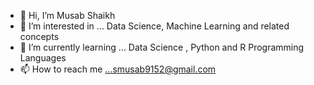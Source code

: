 - 👋 Hi, I’m Musab Shaikh
- 👀 I’m interested in ... Data Science, Machine Learning and related concepts
- 🌱 I’m currently learning ... Data Science , Python and R Programming Languages
- 📫 How to reach me ...smusab9152@gmail.com

<!---
smusab9152/smusab9152 is a ✨ special ✨ repository because its `README.md` (this file) appears on your GitHub profile.
You can click the Preview link to take a look at your changes.
--->
